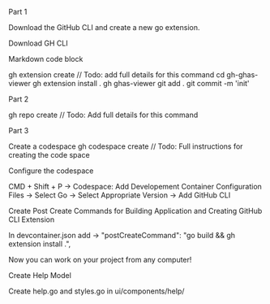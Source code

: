 Part 1

Download the GitHub CLI and create a new go extension.

Download GH CLI

Markdown code block

gh extension create // Todo: add full details for this command
cd gh-ghas-viewer
gh extension install .
gh ghas-viewer
git add .
git commit -m 'init'

Part 2

gh repo create // Todo: Add full details for this command

Part 3

Create a codespace
gh codespace create // Todo: Full instructions for creating the code space

Configure the codespace

CMD + Shift + P -> Codespace: Add Developement Container Configuration Files -> Select Go -> Select Appropriate Version -> Add GitHub CLI

Create Post Create Commands for Building Application and Creating GitHub CLI Extension 

In devcontainer.json add -> "postCreateCommand": "go build && gh extension install .",

Now you can work on your project from any computer!


Create Help Model

Create help.go and styles.go in ui/components/help/